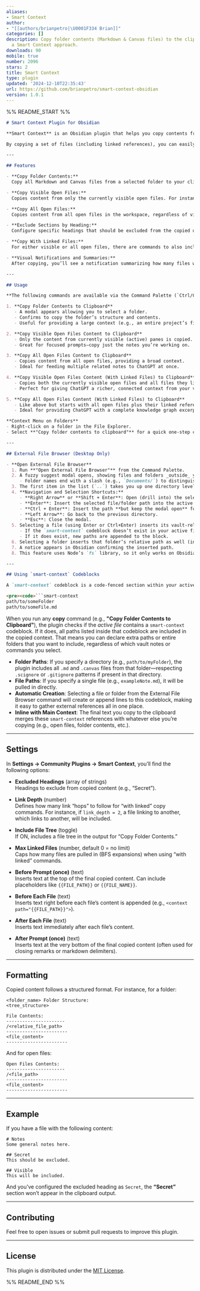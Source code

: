 ```yaml
---
aliases:
- Smart Context
author:
- "[[authors/brianpetro|\U0001F334 Brian]]"
categories: []
description: Copy folder contents (Markdown & Canvas files) to the clipboard with
  a Smart Context approach.
downloads: 90
mobile: true
number: 2096
stars: 2
title: Smart Context
type: plugin
updated: '2024-12-10T22:35:43'
url: https://github.com/brianpetro/smart-context-obsidian
version: 1.0.1
---
```


%% README_START %%

```md
# Smart Context Plugin for Obsidian

**Smart Context** is an Obsidian plugin that helps you copy contents from folders and open files to your clipboard, with advanced configuration options—such as excluding specific heading sections. This streamlined copy functionality is particularly useful if you regularly work with AI tools like ChatGPT. You can quickly gather multiple files’ contents and feed them as "context" into ChatGPT to improve its understanding and responses.

By copying a set of files (including linked references), you can easily provide ChatGPT with a holistic set of project notes, research materials, or documentation, enabling it to give you more context-aware suggestions, summaries, or to generate more accurate answers.

---

## Features

- **Copy Folder Contents:**  
  Copy all Markdown and Canvas files from a selected folder to your clipboard, including a tree-like folder structure and their contents. This enables you to quickly provide entire project contexts to AI models at once.

- **Copy Visible Open Files:**  
  Copies content from only the currently visible open files. For instance, if you have multiple panes open with different notes, you can easily provide just those visible notes to ChatGPT, helping it understand your current focus area.

- **Copy All Open Files:**  
  Copies content from all open files in the workspace, regardless of visibility. Perfect for quickly gathering a broad context or a research set to feed into ChatGPT at once.

- **Exclude Sections by Heading:**  
  Configure specific headings that should be excluded from the copied output. This is helpful if you have confidential or irrelevant sections (e.g., “Secret”) that you don’t want to share with ChatGPT or other tools.

- **Copy With Linked Files:**  
  For either visible or all open files, there are commands to also include any files linked within them. This lets you provide ChatGPT with an entire knowledge graph subset—an interconnected set of notes—giving the AI a more comprehensive understanding of your vault’s context.

- **Visual Notifications and Summaries:**  
  After copying, you’ll see a notification summarizing how many files were copied and how many sections were excluded. This helps you verify the integrity of the context before feeding it into an AI model.

---

## Usage

**The following commands are available via the Command Palette (`Ctrl/Cmd + P`):**

1. **Copy Folder Contents to Clipboard**  
   - A modal appears allowing you to select a folder.  
   - Confirms to copy the folder’s structure and contents.  
   - Useful for providing a large context (e.g., an entire project’s files) to ChatGPT.

2. **Copy Visible Open Files Content to Clipboard**  
   - Only the content from currently visible (active) panes is copied.  
   - Great for focused prompts—copy just the notes you’re working on.

3. **Copy All Open Files Content to Clipboard**  
   - Copies content from all open files, providing a broad context.  
   - Ideal for feeding multiple related notes to ChatGPT at once.

4. **Copy Visible Open Files Content (With Linked Files) to Clipboard**  
   - Copies both the currently visible open files and all files they link to (recursively).  
   - Perfect for giving ChatGPT a richer, connected context from your vault.

5. **Copy All Open Files Content (With Linked Files) to Clipboard**  
   - Like above but starts with all open files plus their linked references.  
   - Ideal for providing ChatGPT with a complete knowledge graph excerpt.

**Context Menu on Folders**  
- Right-click on a folder in the File Explorer.  
- Select **"Copy folder contents to clipboard"** for a quick one-step copy.

---

## External File Browser (Desktop Only)

- **Open External File Browser**  
  1. Run **"Open External File Browser"** from the Command Palette.  
  2. A fuzzy suggest modal opens, showing files and folders _outside_ your Obsidian vault.
     - Folder names end with a slash (e.g., `Documents/`) to distinguish them from files.
  3. The first item in the list (`..`) takes you up one directory level.  
  4. **Navigation and Selection Shortcuts:**  
     - **Right Arrow** or **Shift + Enter**: Open (drill into) the selected directory.  
     - **Enter**: Insert the selected file/folder path into the active file’s `smart-context` codeblock **and close** the modal.  
     - **Ctrl + Enter**: Insert the path **but keep the modal open** for additional selections.  
     - **Left Arrow**: Go back to the previous directory.  
     - **Esc**: Close the modal.  
  5. Selecting a file (using Enter or Ctrl+Enter) inserts its vault-relative path into a `smart-context` codeblock:
     - If the `smart-context` codeblock doesn’t exist in your active file, it is created right below your current cursor line.
     - If it does exist, new paths are appended to the block.
  6. Selecting a folder inserts that folder’s relative path as well (including the slash if desired).  
  7. A notice appears in Obsidian confirming the inserted path.
  8. This feature uses Node’s `fs` library, so it only works on Obsidian Desktop. On mobile, the command is unavailable.

---

## Using `smart-context` Codeblocks

A `smart-context` codeblock is a code-fenced section within your active file:

<pre><code>```smart-context
path/to/someFolder
path/to/someFile.md
```
</code></pre>

When you run any **copy** command (e.g., **"Copy Folder Contents to Clipboard"**), the plugin checks if the _active file_ contains a `smart-context` codeblock. If it does, all paths listed inside that codeblock are included in the copied context. That means you can declare extra paths or entire folders that you want to include, regardless of which vault notes or commands you select.

- **Folder Paths**: If you specify a directory (e.g., `path/to/myFolder`), the plugin includes all `.md` and `.canvas` files from that folder—respecting `.scignore` or `.gitignore` patterns if present in that directory.  
- **File Paths**: If you specify a single file (e.g., `exampleNote.md`), it will be pulled in directly.  
- **Automatic Creation**: Selecting a file or folder from the External File Browser command will create or append lines to this codeblock, making it easy to gather external references all in one place.  
- **Inline with Main Context**: The final text you copy to the clipboard merges these `smart-context` references with whatever else you’re copying (e.g., open files, folder contents, etc.).

---

## Settings

In **Settings → Community Plugins → Smart Context**, you’ll find the following options:

- **Excluded Headings** (array of strings)  
  Headings to exclude from copied content (e.g., “Secret”).

- **Link Depth** (number)  
  Defines how many link “hops” to follow for “with linked” copy commands. For instance, if `link_depth = 2`, a file linking to another, which links to another, will be included.

- **Include File Tree** (toggle)  
  If ON, includes a file tree in the output for “Copy Folder Contents.”

- **Max Linked Files** (number, default 0 = no limit)  
  Caps how many files are pulled in (BFS expansions) when using “with linked” commands.

- **Before Prompt (once)** (text)  
  Inserts text at the top of the final copied content. Can include placeholders like `{{FILE_PATH}}` or `{{FILE_NAME}}`.

- **Before Each File** (text)  
  Inserts text right before each file’s content is appended (e.g., `<context path="{{FILE_PATH}}">`).

- **After Each File** (text)  
  Inserts text immediately after each file’s content.

- **After Prompt (once)** (text)  
  Inserts text at the very bottom of the final copied content (often used for closing remarks or markdown delimiters).

---

## Formatting

Copied content follows a structured format. For instance, for a folder:

```
<folder_name> Folder Structure:
<tree_structure>

File Contents:
----------------------
/<relative_file_path>
-----------------------
<file_content>
-----------------------
```

And for open files:

```
Open Files Contents:
----------------------
/<file_path>
-----------------------
<file_content>
-----------------------
```

---

## Example

If you have a file with the following content:

```
# Notes
Some general notes here.

## Secret
This should be excluded.

## Visible
This will be included.
```

And you’ve configured the excluded heading as `Secret`, the **“Secret”** section won’t appear in the clipboard output.

---

## Contributing

Feel free to open issues or submit pull requests to improve this plugin.

---

## License

This plugin is distributed under the [MIT License](LICENSE).

%% README_END %%